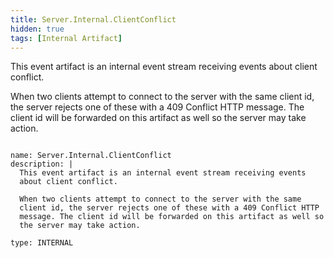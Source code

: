 ```yaml
---
title: Server.Internal.ClientConflict
hidden: true
tags: [Internal Artifact]
---
```


This event artifact is an internal event stream receiving events
about client conflict.

When two clients attempt to connect to the server with the same
client id, the server rejects one of these with a 409 Conflict HTTP
message. The client id will be forwarded on this artifact as well so
the server may take action.


<pre><code class="language-yaml">
name: Server.Internal.ClientConflict
description: |
  This event artifact is an internal event stream receiving events
  about client conflict.

  When two clients attempt to connect to the server with the same
  client id, the server rejects one of these with a 409 Conflict HTTP
  message. The client id will be forwarded on this artifact as well so
  the server may take action.

type: INTERNAL

</code></pre>


